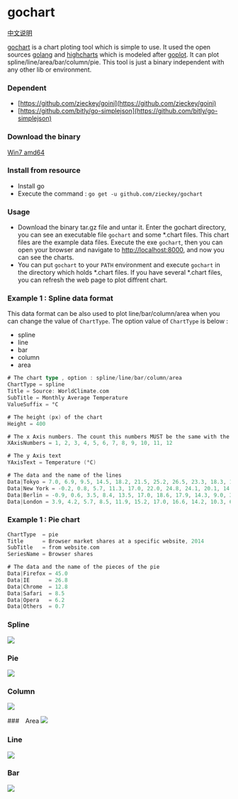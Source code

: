 gochart
=======

[中文说明](http://blog.codeg.cn/2014/12/27/gochart-info/)

[gochart](https://github.com/zieckey/gochart) is a chart ploting tool which is simple to use. It used the open sources [golang](https://golang.org) and [highcharts](http://www.highcharts.com) which is modeled after [goplot](https://github.com/skoo87/goplot). It can plot spline/line/area/bar/column/pie. This tool is just a binary independent with any other lib or environment.

### Dependent

- [https://github.com/zieckey/goini](https://github.com/zieckey/goini)
- [https://github.com/bitly/go-simplejson](https://github.com/bitly/go-simplejson)

### Download the binary

[Win7 amd64](https://raw.githubusercontent.com/zieckey/gochart/master/download/win64/gochart.tar.gz)

### Install from resource

- Install go
- Execute the command : `go get -u github.com/zieckey/gochart`

### Usage

* Download the binary tar.gz file and untar it. Enter the gochart directory, you can see an executable file `gochart` and some *.chart files. This chart files are the example data files. Execute the exe `gochart`, then you can open your browser and navigate to [http://localhost:8000](http://localhost:8000), and now you can see the charts.
* You can put `gochart` to your `PATH` environment and execute `gochart` in the directory which holds *.chart files. If you have several *.chart files, you can refresh the web page to plot diffrent chart.

### Example 1 : Spline data format 
  
This data format can be also used to plot line/bar/column/area when you can change the value of `ChartType`. The option value of `ChartType` is below : 

- spline
- line
- bar
- column
- area

```go
# The chart type , option : spline/line/bar/column/area
ChartType = spline
Title = Source: WorldClimate.com
SubTitle = Monthly Average Temperature
ValueSuffix = °C

# The height (px) of the chart
Height = 400

# The x Axis numbers. The count this numbers MUST be the same with the data series
XAxisNumbers = 1, 2, 3, 4, 5, 6, 7, 8, 9, 10, 11, 12

# The y Axis text
YAxisText = Temperature (°C)

# The data and the name of the lines
Data|Tokyo = 7.0, 6.9, 9.5, 14.5, 18.2, 21.5, 25.2, 26.5, 23.3, 18.3, 13.9, 9.6
Data|New York = -0.2, 0.8, 5.7, 11.3, 17.0, 22.0, 24.8, 24.1, 20.1, 14.1, 8.6, 2.5
Data|Berlin = -0.9, 0.6, 3.5, 8.4, 13.5, 17.0, 18.6, 17.9, 14.3, 9.0, 3.9, 1.0
Data|London = 3.9, 4.2, 5.7, 8.5, 11.9, 15.2, 17.0, 16.6, 14.2, 10.3, 6.6, 4.8
```


### Example 1 : Pie chart

```go
ChartType  = pie
Title 	   = Browser market shares at a specific website, 2014
SubTitle   = from website.com
SeriesName = Browser shares

# The data and the name of the pieces of the pie 
Data|Firefox = 45.0
Data|IE 	 = 26.8
Data|Chrome  = 12.8
Data|Safari  = 8.5
Data|Opera   = 6.2
Data|Others  = 0.7    
```

### Spline
![](https://raw.githubusercontent.com/zieckey/gochart/master/image/spline.png)

### Pie
![](https://raw.githubusercontent.com/zieckey/gochart/master/image/pie.png)

### Column
![](https://raw.githubusercontent.com/zieckey/gochart/master/image/column.png)

###　Area
![](https://raw.githubusercontent.com/zieckey/gochart/master/image/area.png)

### Line
![](https://raw.githubusercontent.com/zieckey/gochart/master/image/line.png)

### Bar
![](https://raw.githubusercontent.com/zieckey/gochart/master/image/bar.png)